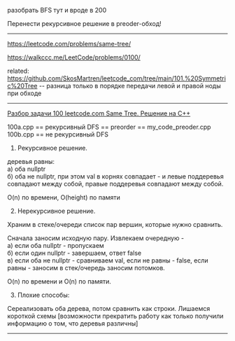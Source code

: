 разобрать BFS тут и вроде в 200

Перенести рекурсивное решение в preoder-обход!

__________

https://leetcode.com/problems/same-tree/

https://walkccc.me/LeetCode/problems/0100/

related: https://github.com/SkosMartren/leetcode_com/tree/main/101.%20Symmetric%20Tree -- разница только в порядке передачи левой и правой ноды при обходе
__________

[Разбор задачи 100 leetcode.com Same Tree. Решение на C++](https://www.youtube.com/watch?v=Od0Oq8hNT3Q)

100a.cpp == рекурсивный DFS == preorder == my_code_preoder.cpp   
100b.cpp ==  не рекурсивный DFS  

1. Рекурсивное решение.

деревья равны:  
а) оба nullptr  
б) оба не nullptr, при этом val в корнях совпадает - и левые поддеревья совпадают между собой, правые поддеревья совпадают между собой.

O(n) по времени, O(height) по памяти

2. Нерекурсивное решение.

Храним в стеке/очереди список пар вершин, которые нужно сравнить.

Сначала заносим исходную пару. Извлекаем очередную -  
а) если оба nullptr - пропускаем  
б) если один nullptr - завершаем, ответ false  
в) если оба не nullptr - сравниваем val, если не равны - false, если равны - заносим в стек/очередь заносим потомков.

O(n) по времени и O(n) по памяти.

3. Плохие способы:

Сереализовать оба дерева, потом сравнить как строки.
Лишаемся короткой схемы [возможности прекратить работу как только получили информацию о том, что деревья различны]

__________

